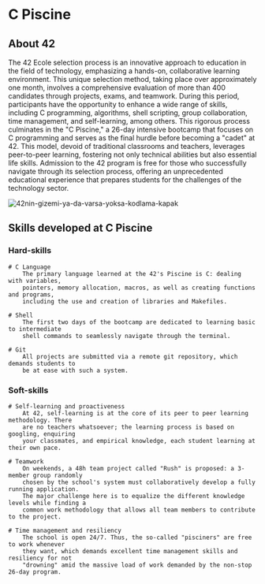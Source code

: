 # C Piscine
## About 42
The 42 Ecole selection process is an innovative approach to education in the field of technology, emphasizing a hands-on, collaborative learning environment. This unique selection method, taking place over approximately one month, involves a comprehensive evaluation of more than 400 candidates through projects, exams, and teamwork. During this period, participants have the opportunity to enhance a wide range of skills, including C programming, algorithms, shell scripting, group collaboration, time management, and self-learning, among others. This rigorous process culminates in the "C Piscine," a 26-day intensive bootcamp that focuses on C programming and serves as the final hurdle before becoming a "cadet" at 42. This model, devoid of traditional classrooms and teachers, leverages peer-to-peer learning, fostering not only technical abilities but also essential life skills. Admission to the 42 program is free for those who successfully navigate through its selection process, offering an unprecedented educational experience that prepares students for the challenges of the technology sector.

![42nin-gizemi-ya-da-varsa-yoksa-kodlama-kapak](https://github.com/Yixnova/42_Piscine/assets/125765283/897a53bd-5655-4c9a-bef1-d82dcc1028c6)


## Skills developed at C Piscine

### Hard-skills
	# C Language
		The primary language learned at the 42's Piscine is C: dealing with variables,
		pointers, memory allocation, macros, as well as creating functions and programs,
		including the use and creation of libraries and Makefiles.

	# Shell
		The first two days of the bootcamp are dedicated to learning basic to intermediate
		shell commands to seamlessly navigate through the terminal.

	# Git
		All projects are submitted via a remote git repository, which demands students to
		be at ease with such a system.

### Soft-skills
	# Self-learning and proactiveness
		At 42, self-learning is at the core of its peer to peer learning methodology. There
		are no teachers whatsoever; the learning process is based on googling, enquiring
		your classmates, and empirical knowledge, each student learning at their own pace.

	# Teamwork
		On weekends, a 48h team project called "Rush" is proposed: a 3-member group randomly
		chosen by the school's system must collaboratively develop a fully running application.
		The major challenge here is to equalize the different knowledge levels while finding a
		common work methodology that allows all team members to contribute to the project.

	# Time management and resiliency
		The school is open 24/7. Thus, the so-called "pisciners" are free to work whenever
		they want, which demands excellent time management skills and resiliency for not
		"drowning" amid the massive load of work demanded by the non-stop 26-day program.
